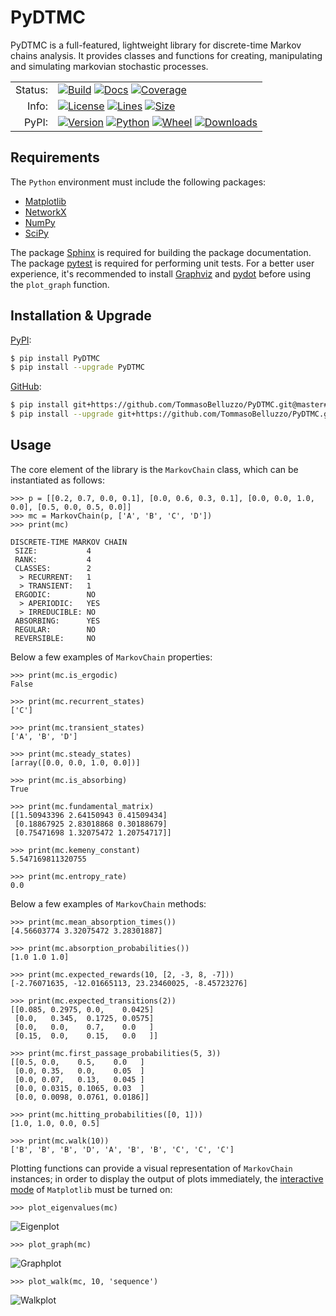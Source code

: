 # PyDTMC

PyDTMC is a full-featured, lightweight library for discrete-time Markov chains analysis. It provides classes and functions for creating, manipulating and simulating markovian stochastic processes.

<table>
  <tr>
    <td align="right">Status:</td>
    <td align="left">
      <a href="https://github.com/TommasoBelluzzo/PyDTMC/actions/workflows/continuous_integration.yml"><img alt="Build" src="https://img.shields.io/github/workflow/status/TommasoBelluzzo/PyDTMC/Continuous%20Integration?style=flat&label=Build&color=1081C2"/></a>
      <a href="https://pydtmc.readthedocs.io/"><img alt="Docs" src="https://img.shields.io/readthedocs/pydtmc?style=flat&label=Docs&color=1081C2"/></a>
      <a href="https://coveralls.io/github/TommasoBelluzzo/PyDTMC?branch=master"><img alt="Coverage" src="https://img.shields.io/coveralls/github/TommasoBelluzzo/PyDTMC?style=flat&label=Coverage&color=1081C2"/></a>
    </td>
  </tr>
  <tr>
    <td align="right">Info:</td>
    <td align="left">
      <a href="#"><img alt="License" src="https://img.shields.io/github/license/TommasoBelluzzo/PyDTMC?style=flat&label=License&color=1081C2"/></a>
      <a href="#"><img alt="Lines" src="https://img.shields.io/tokei/lines/github/TommasoBelluzzo/PyDTMC?style=flat&label=Lines&color=1081C2"/></a>
      <a href="#"><img alt="Size" src="https://img.shields.io/github/repo-size/TommasoBelluzzo/PyDTMC?style=flat&label=Size&color=1081C2"/></a>
    </td>
  </tr>
  <tr>
    <td align="right">PyPI:</td>
    <td align="left">
      <a href="https://pypi.org/project/PyDTMC/"><img alt="Version" src="https://img.shields.io/pypi/v/PyDTMC?style=flat&label=Version&color=1081C2"/></a>
      <a href="https://pypi.org/project/PyDTMC/"><img alt="Python" src="https://img.shields.io/pypi/pyversions/PyDTMC?style=flat&label=Python&color=1081C2"/></a>
      <a href="https://pypi.org/project/PyDTMC/"><img alt="Wheel" src="https://img.shields.io/pypi/wheel/PyDTMC?style=flat&label=Wheel&color=1081C2"/></a>
      <a href="https://pypi.org/project/PyDTMC/"><img alt="Downloads" src="https://img.shields.io/pypi/dm/PyDTMC?style=flat&label=Downloads&color=1081C2"/></a>
    </td>
  </tr>
</table>

## Requirements

The `Python` environment must include the following packages:

* [Matplotlib](https://matplotlib.org/)
* [NetworkX](https://networkx.github.io/)
* [NumPy](https://www.numpy.org/)
* [SciPy](https://www.scipy.org/)

The package [Sphinx](https://www.sphinx-doc.org/) is required for building the package documentation. The package [pytest](https://pytest.org/) is required for performing unit tests. For a better user experience, it's recommended to install [Graphviz](https://www.graphviz.org/) and [pydot](https://pypi.org/project/pydot/) before using the `plot_graph` function.

## Installation & Upgrade

[PyPI](https://pypi.org/):

```sh
$ pip install PyDTMC
$ pip install --upgrade PyDTMC
```

[GitHub](https://github.com/):

```sh
$ pip install git+https://github.com/TommasoBelluzzo/PyDTMC.git@master#egg=PyDTMC
$ pip install --upgrade git+https://github.com/TommasoBelluzzo/PyDTMC.git@master#egg=PyDTMC
```

## Usage

The core element of the library is the `MarkovChain` class, which can be instantiated as follows:

```console
>>> p = [[0.2, 0.7, 0.0, 0.1], [0.0, 0.6, 0.3, 0.1], [0.0, 0.0, 1.0, 0.0], [0.5, 0.0, 0.5, 0.0]]
>>> mc = MarkovChain(p, ['A', 'B', 'C', 'D'])
>>> print(mc)

DISCRETE-TIME MARKOV CHAIN
 SIZE:           4
 RANK:           4
 CLASSES:        2
  > RECURRENT:   1
  > TRANSIENT:   1
 ERGODIC:        NO
  > APERIODIC:   YES
  > IRREDUCIBLE: NO
 ABSORBING:      YES
 REGULAR:        NO
 REVERSIBLE:     NO
```

Below a few examples of `MarkovChain` properties:

```console
>>> print(mc.is_ergodic)
False

>>> print(mc.recurrent_states)
['C']

>>> print(mc.transient_states)
['A', 'B', 'D']

>>> print(mc.steady_states)
[array([0.0, 0.0, 1.0, 0.0])]

>>> print(mc.is_absorbing)
True

>>> print(mc.fundamental_matrix)
[[1.50943396 2.64150943 0.41509434]
 [0.18867925 2.83018868 0.30188679]
 [0.75471698 1.32075472 1.20754717]]
 
>>> print(mc.kemeny_constant)
5.547169811320755

>>> print(mc.entropy_rate)
0.0
```

Below a few examples of `MarkovChain` methods:

```console
>>> print(mc.mean_absorption_times())
[4.56603774 3.32075472 3.28301887]

>>> print(mc.absorption_probabilities())
[1.0 1.0 1.0]

>>> print(mc.expected_rewards(10, [2, -3, 8, -7]))
[-2.76071635, -12.01665113, 23.23460025, -8.45723276]

>>> print(mc.expected_transitions(2))
[[0.085, 0.2975, 0.0,    0.0425]
 [0.0,   0.345,  0.1725, 0.0575]
 [0.0,   0.0,    0.7,    0.0   ]
 [0.15,  0.0,    0.15,   0.0   ]]

>>> print(mc.first_passage_probabilities(5, 3))
[[0.5, 0.0,    0.5,    0.0   ]
 [0.0, 0.35,   0.0,    0.05  ]
 [0.0, 0.07,   0.13,   0.045 ]
 [0.0, 0.0315, 0.1065, 0.03  ]
 [0.0, 0.0098, 0.0761, 0.0186]]
 
>>> print(mc.hitting_probabilities([0, 1]))
[1.0, 1.0, 0.0, 0.5]
 
>>> print(mc.walk(10))
['B', 'B', 'B', 'D', 'A', 'B', 'B', 'C', 'C', 'C']
```

Plotting functions can provide a visual representation of `MarkovChain` instances; in order to display the output of plots immediately, the [interactive mode](https://matplotlib.org/stable/users/interactive.html#interactive-mode) of `Matplotlib` must be turned on:

```console
>>> plot_eigenvalues(mc)
```

![Eigenplot](https://i.imgur.com/ARWWG7z.png)

```console
>>> plot_graph(mc)
```

![Graphplot](https://i.imgur.com/looxKRO.png)

```console
>>> plot_walk(mc, 10, 'sequence')
```

![Walkplot](https://i.imgur.com/oxjDYr3.png)
